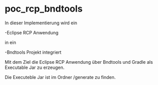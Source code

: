 # poc_rcp_bndtools

In dieser Implementierung wird ein

-Eclipse RCP Anwendung 

in ein 

-Bndtools Projekt integriert 

Mit dem Ziel die Eclipse RCP Anwendung über Bndtools und Gradle als Executable Jar zu erzeugen.

Die Executeble Jar ist im Ordner /generate zu finden.
